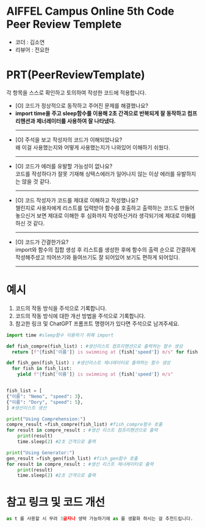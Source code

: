 # AIFFEL Campus Online 5th Code Peer Review Templete
- 코더 : 김소연
- 리뷰어 : 전요한


# PRT(PeerReviewTemplate) 
각 항목을 스스로 확인하고 토의하여 작성한 코드에 적용합니다.

- [O] 코드가 정상적으로 동작하고 주어진 문제를 해결했나요?<br>
- <b>import time을 주고 sleep함수를 이용해 2초 간격으로 반복되게 잘 동작하고 컴프리헨션과 제너레이터를 사용하여 잘 나타냈다.</b><hr>
- [O] 주석을 보고 작성자의 코드가 이해되었나요?<br>
  왜 이걸 사용했는지와 어떻게 사용했는지가 나와있어 이해하기 쉬웠다.<hr>
- [O] 코드가 에러를 유발할 가능성이 없나요?<br>
  코드를 작성하다가 잘못 기재해 싱택스에러가 일어나지 않는 이상 에러를 유발하지는 않을 것 같다.<hr>
- [O] 코드 작성자가 코드를 제대로 이해하고 작성했나요?<br>
  챌린지로 사용자에게 리스트를 입력받아 함수를 호출하고 출력하는 코드도 만들어 놓으신거 보면 제대로 이해한 후 심화까지 작성하신거라 생각되기에
  제대로 이해를 하신 것 같다.<hr>
- [O] 코드가 간결한가요?<br>
  import와 함수의 집합 생성 후 리스트를 생성한 후에 함수의 출력 순으로 간결하게 작성해주셨고 띄어쓰기와 들여쓰기도 잘 되어있어 보기도 편하게
  되어있다.<hr>

# 예시
1. 코드의 작동 방식을 주석으로 기록합니다.
2. 코드의 작동 방식에 대한 개선 방법을 주석으로 기록합니다.
3. 참고한 링크 및 ChatGPT 프롬프트 명령어가 있다면 주석으로 남겨주세요.
```python
import time #sleep함수 이용하기 위해 import

def fish_compre(fish_list) : #생선리스트 컴프리헨션으로 출력하는 함수 생성
  return [f"{fish['이름']} is swimming at {fish['speed']} m/s" for fish in fish_list]

def fish_gen(fish_list) : #생선리스트 제너레이터로 출력하는 함수 생성
  for fish in fish_list:
    yield f"{fish['이름']} is swimming at {fish['speed']} m/s"


fish_list = [
{"이름": "Nemo", "speed": 3},
{"이름": "Dory", "speed": 5},
] #생선리스트 생선

print("Using Comprehension:")
compre_result =fish_compre(fish_list) #fish_compre함수 호출
for result in compre_result : #생선 리스트 컴프리헨션으로 출력
    print(result)
    time.sleep(2) #2초 간격으로 출력

print("Using Generator:")
gen_result =fish_gen(fish_list) #fish_gen함수 호출
for result in compre_result : #생선 리스트 제너레이터로 출력
    print(result)
    time.sleep(2) #2초 간격으로 출력
```

# 참고 링크 및 코드 개선
```python
as t 를 사용할 시 무려 3글자나 생략 가능하기에 as 를 생활화 하시는 걸 추천드립니다.

```
